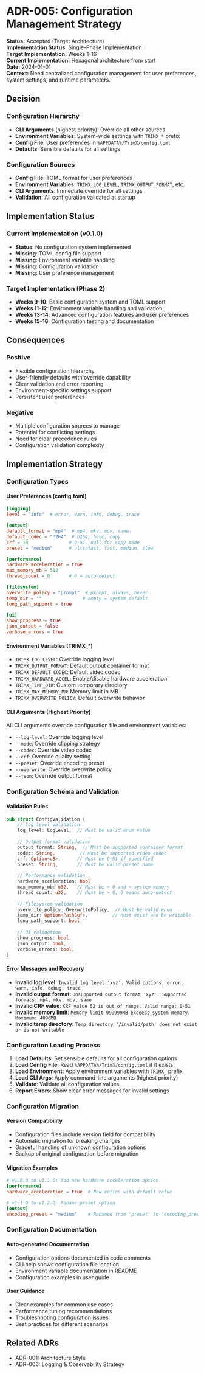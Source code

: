 # ADR-005: Configuration Management Strategy

**Status:** Accepted (Target Architecture)  
**Implementation Status:** Single-Phase Implementation  
**Target Implementation:** Weeks 1-16  
**Current Implementation:** Hexagonal architecture from start  
**Date:** 2024-01-01  
**Context:** Need centralized configuration management for user preferences, system settings, and runtime parameters.

## Decision

### Configuration Hierarchy
- **CLI Arguments** (highest priority): Override all other sources
- **Environment Variables**: System-wide settings with `TRIMX_*` prefix
- **Config File**: User preferences in `%APPDATA%/TrimX/config.toml`
- **Defaults**: Sensible defaults for all settings

### Configuration Sources
- **Config File**: TOML format for user preferences
- **Environment Variables**: `TRIMX_LOG_LEVEL`, `TRIMX_OUTPUT_FORMAT`, etc.
- **CLI Arguments**: Immediate override for all settings
- **Validation**: All configuration validated at startup

## Implementation Status

### Current Implementation (v0.1.0)
- **Status**: No configuration system implemented
- **Missing**: TOML config file support
- **Missing**: Environment variable handling
- **Missing**: Configuration validation
- **Missing**: User preference management

### Target Implementation (Phase 2)
- **Weeks 9-10**: Basic configuration system and TOML support
- **Weeks 11-12**: Environment variable handling and validation
- **Weeks 13-14**: Advanced configuration features and user preferences
- **Weeks 15-16**: Configuration testing and documentation

## Consequences

### Positive
- Flexible configuration hierarchy
- User-friendly defaults with override capability
- Clear validation and error reporting
- Environment-specific settings support
- Persistent user preferences

### Negative
- Multiple configuration sources to manage
- Potential for conflicting settings
- Need for clear precedence rules
- Configuration validation complexity

## Implementation Strategy

### Configuration Types

#### User Preferences (config.toml)
```toml
[logging]
level = "info"  # error, warn, info, debug, trace

[output]
default_format = "mp4"  # mp4, mkv, mov, same
default_codec = "h264"  # h264, hevc, copy
crf = 18               # 0-51, null for copy mode
preset = "medium"      # ultrafast, fast, medium, slow

[performance]
hardware_acceleration = true
max_memory_mb = 512
thread_count = 0       # 0 = auto-detect

[filesystem]
overwrite_policy = "prompt"  # prompt, always, never
temp_dir = ""               # empty = system default
long_path_support = true

[ui]
show_progress = true
json_output = false
verbose_errors = true
```

#### Environment Variables (TRIMX_*)
- `TRIMX_LOG_LEVEL`: Override logging level
- `TRIMX_OUTPUT_FORMAT`: Default output container format
- `TRIMX_DEFAULT_CODEC`: Default video codec
- `TRIMX_HARDWARE_ACCEL`: Enable/disable hardware acceleration
- `TRIMX_TEMP_DIR`: Custom temporary directory
- `TRIMX_MAX_MEMORY_MB`: Memory limit in MB
- `TRIMX_OVERWRITE_POLICY`: Default overwrite behavior

#### CLI Arguments (Highest Priority)
All CLI arguments override configuration file and environment variables:
- `--log-level`: Override logging level
- `--mode`: Override clipping strategy
- `--codec`: Override video codec
- `--crf`: Override quality setting
- `--preset`: Override encoding preset
- `--overwrite`: Override overwrite policy
- `--json`: Override output format

### Configuration Schema and Validation

#### Validation Rules
```rust
pub struct ConfigValidation {
    // Log level validation
    log_level: LogLevel,  // Must be valid enum value
    
    // Output format validation
    output_format: String,  // Must be supported container format
    codec: String,         // Must be supported video codec
    crf: Option<u8>,      // Must be 0-51 if specified
    preset: String,       // Must be valid preset name
    
    // Performance validation
    hardware_acceleration: bool,
    max_memory_mb: u32,   // Must be > 0 and < system memory
    thread_count: u32,    // Must be > 0, 0 means auto-detect
    
    // Filesystem validation
    overwrite_policy: OverwritePolicy,  // Must be valid enum
    temp_dir: Option<PathBuf>,         // Must exist and be writable
    long_path_support: bool,
    
    // UI validation
    show_progress: bool,
    json_output: bool,
    verbose_errors: bool,
}
```

#### Error Messages and Recovery
- **Invalid log level**: `Invalid log level 'xyz'. Valid options: error, warn, info, debug, trace`
- **Invalid output format**: `Unsupported output format 'xyz'. Supported formats: mp4, mkv, mov, same`
- **Invalid CRF value**: `CRF value 52 is out of range. Valid range: 0-51`
- **Invalid memory limit**: `Memory limit 999999MB exceeds system memory. Maximum: 4096MB`
- **Invalid temp directory**: `Temp directory '/invalid/path' does not exist or is not writable`

### Configuration Loading Process

1. **Load Defaults**: Set sensible defaults for all configuration options
2. **Load Config File**: Read `%APPDATA%/TrimX/config.toml` if it exists
3. **Load Environment**: Apply environment variables with `TRIMX_` prefix
4. **Load CLI Args**: Apply command-line arguments (highest priority)
5. **Validate**: Validate all configuration values
6. **Report Errors**: Show clear error messages for invalid settings

### Configuration Migration

#### Version Compatibility
- Configuration files include version field for compatibility
- Automatic migration for breaking changes
- Graceful handling of unknown configuration options
- Backup of original configuration before migration

#### Migration Examples
```toml
# v1.0.0 to v1.1.0: Add new hardware acceleration option
[performance]
hardware_acceleration = true  # New option with default value

# v1.1.0 to v1.2.0: Rename preset option
[output]
encoding_preset = "medium"    # Renamed from 'preset' to 'encoding_preset'
```

### Configuration Documentation

#### Auto-generated Documentation
- Configuration options documented in code comments
- CLI help shows configuration file location
- Environment variable documentation in README
- Configuration examples in user guide

#### User Guidance
- Clear examples for common use cases
- Performance tuning recommendations
- Troubleshooting configuration issues
- Best practices for different scenarios

## Related ADRs
- ADR-001: Architecture Style
- ADR-006: Logging & Observability Strategy
